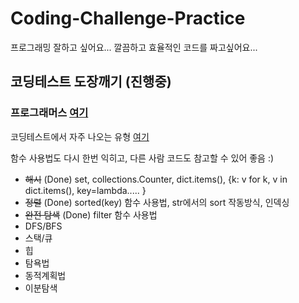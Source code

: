 # Coding-Challenge-Practice

프로그래밍 잘하고 싶어요...
깔끔하고 효율적인 코드를 짜고싶어요...

## 코딩테스트 도장깨기 (진행중)
### 프로그래머스 [여기](https://programmers.co.kr/learn/challenges)
코딩테스트에서 자주 나오는 유형 [여기](https://programmers.co.kr/learn/challenges?tab=algorithm_practice_kit)

함수 사용법도 다시 한번 익히고, 다른 사람 코드도 참고할 수 있어 좋음 :)

- ~~해시~~ (Done) set, collections.Counter, dict.items(), {k: v for k, v in dict.items(), key=lambda..... }
- ~~정렬~~ (Done) sorted(key) 함수 사용법, str에서의 sort 작동방식, 인덱싱
- ~~완전 탐색~~ (Done) filter 함수 사용법
- DFS/BFS
- 스택/큐
- 힙
- 탐욕법
- 동적계획법
- 이분탐색 


